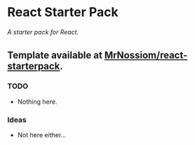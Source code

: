 # React Starter Pack

###### A starter pack for React.

## Template available at [MrNossiom/react-starterpack](https://github.com/MrNossiom/react-starterpack).

### TODO

-   Nothing here.

### Ideas

-   Not here either...
